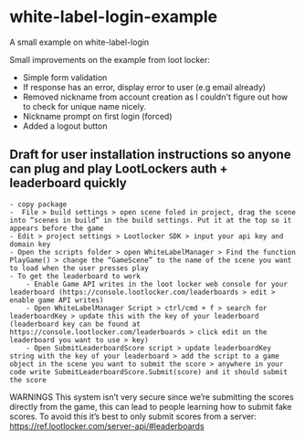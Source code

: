 # white-label-login-example
A small example on white-label-login


Small improvements on the example from loot locker: 

- Simple form validation
- If response has an error, display error to user (e.g email already)
- Removed nickname from account creation as I couldn't figure out how to check for unique name nicely. 
- Nickname prompt on first login (forced)
- Added a logout button 


Draft for user installation instructions so anyone can plug and play LootLockers auth + leaderboard quickly
--- 

 	- copy package 
	-  File > build settings > open scene foled in project, drag the scene into “scenes in build” in the build settings. Put it at the top so it appears before the game
	- Edit > project settings > Lootlocker SDK > input your api key and domain key 
	- Open the scripts folder > open WhiteLabelManager > Find the function PlayGame() > change the “GameScene” to the name of the scene you want to load when the user presses play
	- To get the leaderboard to work 
		- Enable Game API writes in the loot locker web console for your leaderboard (https://console.lootlocker.com/leaderboards > edit > enable game API writes) 
		- Open WhiteLabelManager Script > ctrl/cmd + f > search for leaderboardKey > update this with the key of your leaderboard (leaderboard key can be found at https://console.lootlocker.com/leaderboards > click edit on the leaderboard you want to use > key) 
		- Open SubmitLeaderboardScore script > update leaderboardKey string with the key of your leaderboard > add the script to a game object in the scene you want to submit the score > anywhere in your code write SubmitLeaderboardScore.Submit(score) and it should submit the score
		
WARNINGS
This system isn’t very secure since we’re submitting the scores directly from the game, this can lead to people learning how to submit fake scores. To avoid this it’s best to only submit scores from a server: https://ref.lootlocker.com/server-api/#leaderboards